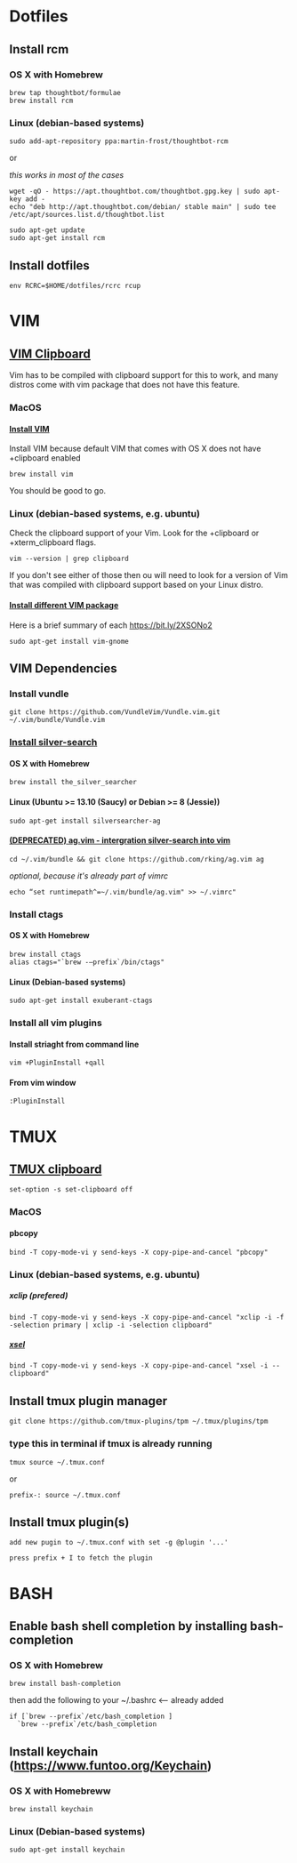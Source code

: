 # Dotfiles
## Install rcm
### OS X with Homebrew
```
brew tap thoughtbot/formulae
brew install rcm
```
### Linux (debian-based systems)
```
sudo add-apt-repository ppa:martin-frost/thoughtbot-rcm
```
or

_this works in most of the cases_
```
wget -qO - https://apt.thoughtbot.com/thoughtbot.gpg.key | sudo apt-key add -
echo "deb http://apt.thoughtbot.com/debian/ stable main" | sudo tee /etc/apt/sources.list.d/thoughtbot.list
```
```
sudo apt-get update
sudo apt-get install rcm
```
## Install dotfiles
```
env RCRC=$HOME/dotfiles/rcrc rcup
```
# VIM
## [VIM Clipboard](https://bit.ly/2TTyubi)
Vim has to be compiled with clipboard support for this to work, and many distros come with vim package that does not have this feature.
### MacOS
#### [Install VIM](https://bit.ly/2FUxZVN)
Install VIM because default VIM that comes with OS X does not have +clipboard enabled
```
brew install vim
```
You should be good to go.
### Linux (debian-based systems, e.g. ubuntu)
Check the clipboard support of your Vim.
Look for the +clipboard or +xterm_clipboard flags.
```
vim --version | grep clipboard
```
If you don't see either of those then ou will need to look for a version of Vim that was compiled with clipboard support based on your Linux distro.
#### [Install different VIM package](https://bit.ly/2F2g3Ie)
Here is a brief summary of each https://bit.ly/2XSONo2
```
sudo apt-get install vim-gnome
```
## VIM Dependencies
### Install vundle
```
git clone https://github.com/VundleVim/Vundle.vim.git ~/.vim/bundle/Vundle.vim
```
### [Install silver-search](https://github.com/ggreer/the_silver_searcher)
#### OS X with Homebrew
```
brew install the_silver_searcher
```
#### Linux (Ubuntu >= 13.10 (Saucy) or Debian >= 8 (Jessie))
```
sudo apt-get install silversearcher-ag
```
#### [(DEPRECATED) ag.vim - intergration silver-search into vim](https://github.com/rking/ag.vim)
```
cd ~/.vim/bundle && git clone https://github.com/rking/ag.vim ag 
```
_optional, because it's already part of vimrc_
```
echo “set runtimepath^=~/.vim/bundle/ag.vim" >> ~/.vimrc"
```
### Install ctags
#### OS X with Homebrew
```
brew install ctags
alias ctags="`brew -—prefix`/bin/ctags"
```
#### Linux (Debian-based systems)
```
sudo apt-get install exuberant-ctags
```
### Install all vim plugins
#### Install striaght from command line
```
vim +PluginInstall +qall
```
#### From vim window
```
:PluginInstall
```
# TMUX
## [TMUX clipboard](https://bit.ly/2F3xQPd)
```
set-option -s set-clipboard off
```
### MacOS
#### pbcopy
```
bind -T copy-mode-vi y send-keys -X copy-pipe-and-cancel "pbcopy"
```
### Linux (debian-based systems, e.g. ubuntu)
##### xclip (prefered)
```
bind -T copy-mode-vi y send-keys -X copy-pipe-and-cancel "xclip -i -f -selection primary | xclip -i -selection clipboard"
```
##### [xsel](https://bit.ly/2Fep6qK)
```
bind -T copy-mode-vi y send-keys -X copy-pipe-and-cancel "xsel -i --clipboard"
```
## Install tmux plugin manager
```
git clone https://github.com/tmux-plugins/tpm ~/.tmux/plugins/tpm
```
### type this in terminal if tmux is already running 
```
tmux source ~/.tmux.conf
```
or
```
prefix-: source ~/.tmux.conf
```
## Install tmux plugin(s)
```
add new pugin to ~/.tmux.conf with set -g @plugin '...'
```
```
press prefix + I to fetch the plugin
```
# BASH 
## Enable bash shell completion by installing bash-completion
### OS X with Homebrew
```
brew install bash-completion
```
then add the following to your ~/.bashrc <-- already added
```
if [`brew --prefix`/etc/bash_completion ]
  `brew --prefix`/etc/bash_completion
```
## Install keychain (https://www.funtoo.org/Keychain)
### OS X with Homebreww
```
brew install keychain
```
### Linux (Debian-based systems)
```
sudo apt-get install keychain
```
